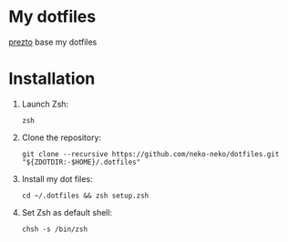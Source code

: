 # My dotfiles
[prezto](https://github.com/sorin-ionescu/prezto) base my dotfiles

# Installation
1. Launch Zsh:  
    ```
    zsh
    ```

2. Clone the repository:  
    ```
    git clone --recursive https://github.com/neko-neko/dotfiles.git "${ZDOTDIR:-$HOME}/.dotfiles"
    ```

3. Install my dot files:  
    ```
    cd ~/.dotfiles && zsh setup.zsh
    ```

4. Set Zsh as default shell:  
    ```
    chsh -s /bin/zsh
    ```
